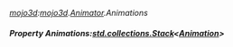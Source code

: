 _[mojo3d](../../modules/mojo3d/mojo3d-module.md):[mojo3d](../../modules/mojo3d/mojo3d-module.md).[Animator](../../modules/mojo3d/mojo3d-animator.md).Animations_
##### Property Animations:[std.collections.Stack](../../modules/std/std-collections-stack.md)<[Animation](../../modules/mojo3d/mojo3d-animation.md)>

